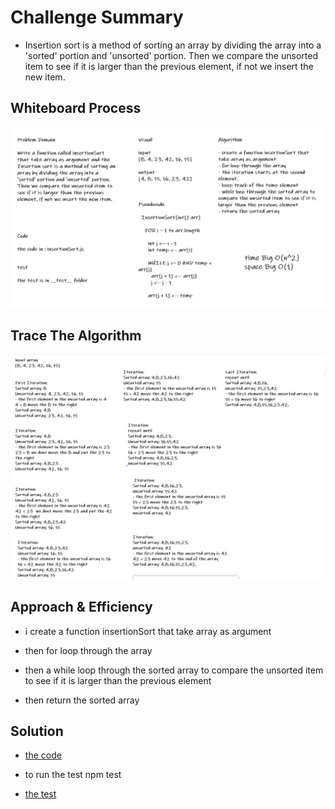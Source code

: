 # Challenge Summary

* Insertion sort is a method of sorting an array by dividing the array into a 'sorted' portion and 'unsorted' portion. Then we compare the unsorted item to see if it is larger than the previous element, if not we insert the new item.

## Whiteboard Process

![insertionSort](./img/insertionSort.PNG)

## Trace The Algorithm

![Trace The Algorithm](./img/trace.PNG)

## Approach & Efficiency

* i create a function insertionSort that take array as argument

* then for loop through the array

* then a while loop through the sorted array to compare the unsorted item to see if it is larger than the previous element

* then return the sorted array

## Solution

* [the code](./insertionSort.js)

* to run the test npm test

* [the test](./__test__/insertionSort.test.js)
